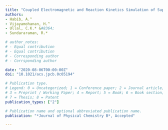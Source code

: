 ```yaml
---
title: "Coupled Electromagnetic and Reaction Kinetics Simulation of Super-Resolution Interference Lithography"
authors:
- Habib, A.^ 
- Vijayamohanan, H.^
- Ullal, C.K.* &#8364;
- Sundararaman, R.*

# author_notes:
# - Equal contribution
# - Equal contribution
# - Corresponding author
# - Corrsponding author

date: "2020-08-06T00:00:00Z"
doi: "10.1021/acs.jpcb.0c05194"

# Publication type.
# Legend: 0 = Uncategorized; 1 = Conference paper; 2 = Journal article;
# 3 = Preprint / Working Paper; 4 = Report; 5 = Book; 6 = Book section;
# 7 = Thesis; 8 = Patent
publication_types: ["2"]

# Publication name and optional abbreviated publication name.
publication: "*Journal of Physical Chemistry B*, Accepted"

---
```

